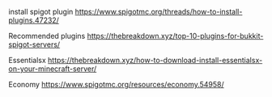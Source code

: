 install spigot plugin
    https://www.spigotmc.org/threads/how-to-install-plugins.47232/


Recommended plugins
    https://thebreakdown.xyz/top-10-plugins-for-bukkit-spigot-servers/

Essentialsx
    https://thebreakdown.xyz/how-to-download-install-essentialsx-on-your-minecraft-server/


Economy
    https://www.spigotmc.org/resources/economy.54958/